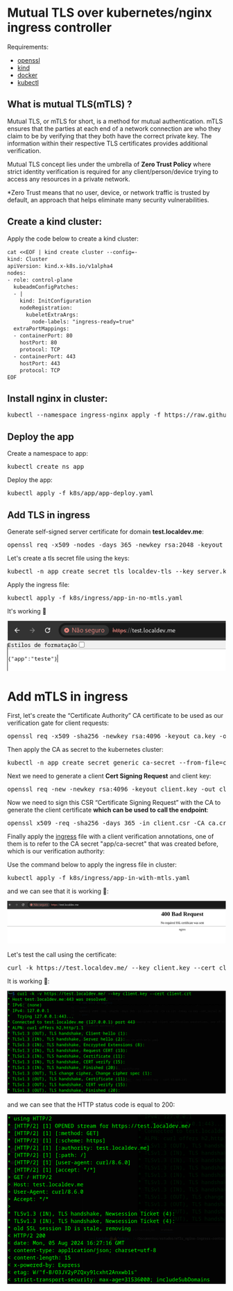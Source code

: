# Mutual TLS over kubernetes/nginx ingress controller

Requirements:
* [openssl](https://www.openssl.org/)
* [kind](https://kind.sigs.k8s.io/)
* [docker](https://www.docker.com/)
* [kubectl](https://kubernetes.io/pt-br/docs/reference/kubectl/)

## What is mutual TLS(mTLS) ?

Mutual TLS, or mTLS for short, is a method for mutual authentication. mTLS ensures that the parties at each end of a network connection are who they claim to be by verifying that they both have the correct private key. The information within their respective TLS certificates provides additional verification.

Mutual TLS concept lies under the umbrella of **Zero Trust Policy** where strict identity verification is required for any client/person/device trying to access any resources in a private network.

*Zero Trust means that no user, device, or network traffic is trusted by default, an approach that helps eliminate many security vulnerabilities.


## Create a kind cluster:
Apply the code below to create a kind cluster:
```
cat <<EOF | kind create cluster --config=-
kind: Cluster
apiVersion: kind.x-k8s.io/v1alpha4
nodes:
- role: control-plane
  kubeadmConfigPatches:
  - |
    kind: InitConfiguration
    nodeRegistration:
      kubeletExtraArgs:
        node-labels: "ingress-ready=true"
  extraPortMappings:
  - containerPort: 80
    hostPort: 80
    protocol: TCP
  - containerPort: 443
    hostPort: 443
    protocol: TCP
EOF
```

## Install nginx in cluster:

<pre>
kubectl --namespace ingress-nginx apply -f https://raw.githubusercontent.com/kubernetes/ingress-nginx/main/deploy/static/provider/kind/deploy.yaml
</pre>

## Deploy the app

Create a namespace to app:
<pre>
kubectl create ns app
</pre>


Deploy the app:
<pre>
kubectl apply -f k8s/app/app-deploy.yaml
</pre>


## Add TLS in ingress
Generate self-signed server certificate for domain **test.localdev.me**:
<pre>
openssl req -x509 -nodes -days 365 -newkey rsa:2048 -keyout server.key -out server.crt -subj '/CN=test.localdev.me/O=test.localdev.me'
</pre>

Let's create a tls secret file using the keys:
<pre>
kubectl -n app create secret tls localdev-tls --key server.key --cert server.crt
</pre>

Apply the ingress file:
<pre>
kubectl apply -f k8s/ingress/app-in-no-mtls.yaml
</pre>

It's working 🤩

![](./img/it-works.png)


# Add mTLS in ingress

First, let's create the “Certificate Authority” CA certificate to be used as our verification gate for client requests:
<pre>
openssl req -x509 -sha256 -newkey rsa:4096 -keyout ca.key -out ca.crt -days 356 -nodes -subj '/CN=My Cert Authority'
</pre>

Then apply the CA as secret to the kubernetes cluster:
<pre>
kubectl -n app create secret generic ca-secret --from-file=ca.crt=ca.crt
</pre>

Next we need to generate a client **Cert Signing Request** and client key:
<pre>
openssl req -new -newkey rsa:4096 -keyout client.key -out client.csr -nodes -subj '/CN=My Client'
</pre>

Now we need to sign this CSR “Certificate Signing Request” with the CA to generate the client certificate **which can be used to call the endpoint**:
<pre>
openssl x509 -req -sha256 -days 365 -in client.csr -CA ca.crt -CAkey ca.key -set_serial 02 -out client.crt
</pre>

Finally apply the [ingress](./k8s/ingress/app-in-with-mtls.yaml) file with a client verification annotations, one of them is to refer to the CA secret "app/ca-secret" that was created before, which is our verification authority:

Use the command below to apply the ingress file in cluster:
<pre>
kubectl apply -f k8s/ingress/app-in-with-mtls.yaml
</pre>

and we can see that it is working 🤩:

![](./img/mtls-applied.png)


Let's test the call using the certificate:

<pre>
curl -k https://test.localdev.me/ --key client.key --cert client.crt
</pre>

It is working 🤩:

![](./img/mtls-1.png)

and we can see that the HTTP status code is equal to 200:

![](./img//mtls-2.png)

